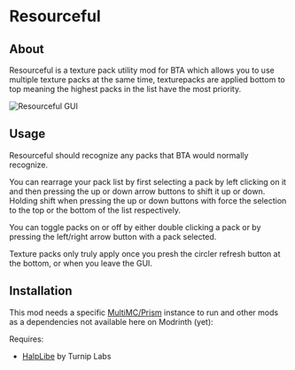 # Resourceful

## About

Resourceful is a texture pack utility mod for BTA which allows you to use multiple texture packs at the same time, texturepacks are applied bottom to top meaning the highest packs in the list have the most priority.

![Resourceful GUI](https://cdn.modrinth.com/data/cached_images/55c1c3df0cffac690244eedfd9f9b25175adab35.png)

## Usage
Resourceful should recognize any packs that BTA would normally recognize. 

You can rearrage your pack list by first selecting a pack by left clicking on it and then pressing the up or down arrow buttons to shift it up or down. Holding shift when pressing the up or down buttons with force the selection to the top or the bottom of the list respectively.

You can toggle packs on or off by either double clicking a pack or by pressing the left/right arrow button with a pack selected.

Texture packs only truly apply once you presh the circler refresh button at the bottom, or when you leave the GUI.

## Installation
This mod needs a specific [MultiMC/Prism](https://github.com/Turnip-Labs/babric-instance-repo) instance to run and other mods as a dependencies not available here on Modrinth (yet):

Requires: 
- [HalpLibe](https://github.com/Turnip-Labs/bta-halplibe/releases) by Turnip Labs

